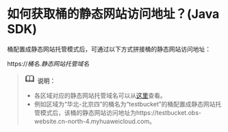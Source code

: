 # 如何获取桶的静态网站访问地址？\(Java SDK\)<a name="obs_21_2110"></a>

桶配置成静态网站托管模式后，可通过以下方式拼接桶的静态网站访问地址：

https://_桶名.静态网站托管域名_

>![](public_sys-resources/icon-note.gif) **说明：** 
>-   各区域对应的静态网站托管域名可以从[这里](https://developer.huaweicloud.com/endpoint?OBS)查看。
>-   例如区域为“华北-北京四”的桶名为“testbucket”的桶配置成静态网站托管模式后，该桶的静态网站访问地址为https://testbucket.obs-website.cn-north-4.myhuaweicloud.com。

